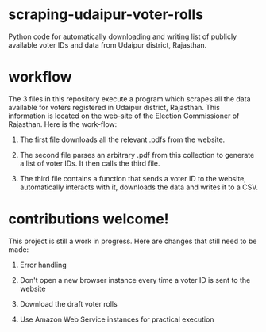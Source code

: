 # scraping-udaipur-voter-rolls
Python code for automatically downloading and writing list of publicly available voter IDs and data from Udaipur district, Rajasthan.

# workflow 
The 3 files in this repository execute a program which scrapes all the data available for voters registered in Udaipur district, Rajasthan. This information is located on the web-site of the Election Commissioner of Rajasthan. Here is the work-flow: 

1) The first file downloads all the relevant .pdfs from the website. 

2) The second file parses an arbitrary .pdf from this collection to generate a list of voter IDs. It then calls the third file. 

3) The third file contains a function that sends a voter ID to the website, automatically interacts with it, downloads the data and writes it to a CSV. 

# contributions welcome!

This project is still a work in progress. Here are changes that still need to be made: 

1) Error handling

2) Don't open a new browser instance every time a voter ID is sent to the website 

3) Download the draft voter rolls 

4) Use Amazon Web Service instances for practical execution 
